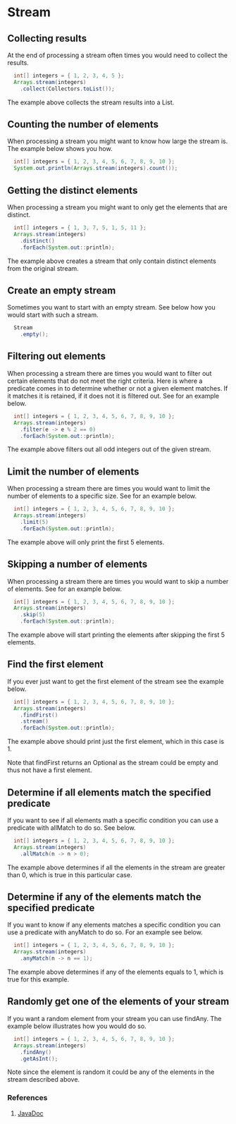 # Stream

## Collecting results

At the end of processing a stream often times you would need to collect the results.

```java
  int[] integers = { 1, 2, 3, 4, 5 };
  Arrays.stream(integers)
    .collect(Collectors.toList());
```

The example above collects the stream results into a List.

## Counting the number of elements

When processing a stream you might want to know how large the stream is. The example below shows you how.

```java
  int[] integers = { 1, 2, 3, 4, 5, 6, 7, 8, 9, 10 };
  System.out.println(Arrays.stream(integers).count());
```

## Getting the distinct elements

When processing a stream you might want to only get the elements that are distinct. 

```java
  int[] integers = { 1, 3, 7, 5, 1, 5, 11 };
  Arrays.stream(integers)
    .distinct()
    .forEach(System.out::println);
```

The example above creates a stream that only contain distinct elements from the original stream.

## Create an empty stream

Sometimes you want to start with an empty stream. See below how you would start with such a stream.

```java
  Stream
    .empty();
```

## Filtering out elements

When processing a stream there are times you would want to filter out certain elements that do not meet the right criteria. Here is where a predicate comes in to determine whether or not a given element matches. If it matches it is retained, if it does not it is filtered out. See for an example below.

```java
  int[] integers = { 1, 2, 3, 4, 5, 6, 7, 8, 9, 10 };
  Arrays.stream(integers)
    .filter(e -> e % 2 == 0)
    .forEach(System.out::println);
```

The example above filters out all odd integers out of the given stream.

## Limit the number of elements

When processing a stream there are times you would want to limit the number of elements to a specific size. See for an example below.

```java
  int[] integers = { 1, 2, 3, 4, 5, 6, 7, 8, 9, 10 };
  Arrays.stream(integers)
    .limit(5)
    .forEach(System.out::println);
```

The example above will only print the first 5 elements.

## Skipping a number of elements

When processing a stream there are times you would want to skip a number of elements. See for an example below.

```java
  int[] integers = { 1, 2, 3, 4, 5, 6, 7, 8, 9, 10 };
  Arrays.stream(integers)
    .skip(5)
    .forEach(System.out::println);
```

The example above will start printing the elements after skipping the first 5 elements.

## Find the first element

If you ever just want to get the first element of the stream see the example below.

```java
  int[] integers = { 1, 2, 3, 4, 5, 6, 7, 8, 9, 10 };
  Arrays.stream(integers)
    .findFirst()
    .stream()
    .forEach(System.out::println);
```

The example above should print just the first element, which in this case is 1.

Note that findFirst returns an Optional as the stream could be empty and thus not have a first element.

## Determine if all elements match the specified predicate

If you want to see if all elements math a specific condition you can use a predicate with allMatch to do so. See below.

```java
  int[] integers = { 1, 2, 3, 4, 5, 6, 7, 8, 9, 10 };
  Arrays.stream(integers)
    .allMatch(n -> n > 0);
```

The example above determines if all the elements in the stream are greater than 0, which is true in this particular case.

## Determine if any of the elements match the specified predicate

If you want to know if any elements matches a specific condition you can use a predicate with anyMatch to do so. For an example see below.

```java
  int[] integers = { 1, 2, 3, 4, 5, 6, 7, 8, 9, 10 };
  Arrays.stream(integers)
    .anyMatch(n -> n == 1);
```

The example above determines if any of the elements equals to 1, which is true for this example.

## Randomly get one of the elements of your stream

If you want a random element from your stream you can use findAny. The example below illustrates how you would do so.

```java
  int[] integers = { 1, 2, 3, 4, 5, 6, 7, 8, 9, 10 };
  Arrays.stream(integers)
    .findAny()
    .getAsInt();
```

Note since the element is random it could be any of the elements in the stream described above.

### References

1. [JavaDoc](https://docs.oracle.com/en/java/javase/16/docs/api/java.base/java/util/stream/Stream.html)
